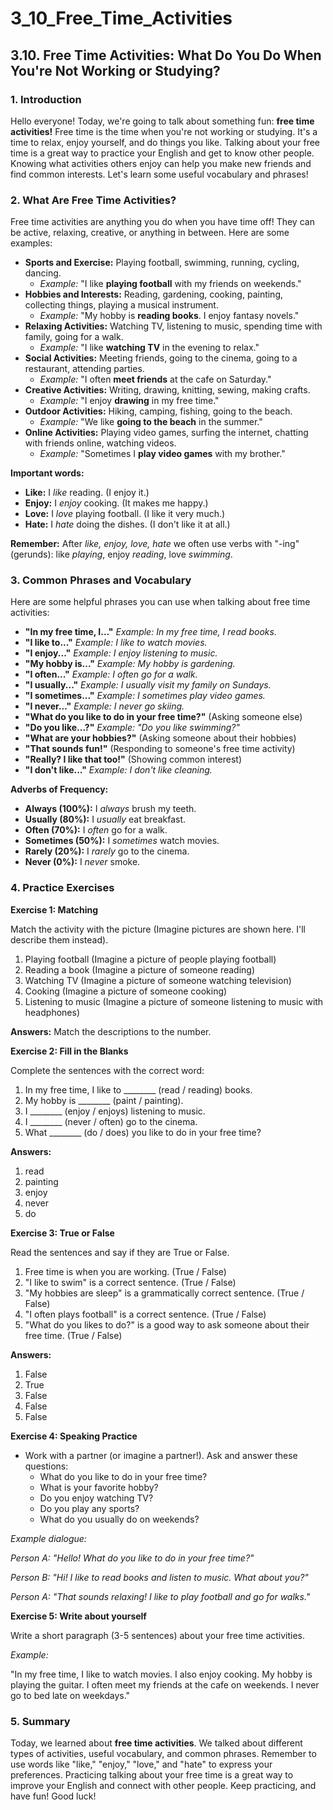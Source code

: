 # 3_10_Free_Time_Activities

## 3.10. Free Time Activities: What Do You Do When You're Not Working or Studying?

### 1. Introduction

Hello everyone! Today, we're going to talk about something fun: **free time activities!** Free time is the time when you're not working or studying. It's a time to relax, enjoy yourself, and do things you like. Talking about your free time is a great way to practice your English and get to know other people. Knowing what activities others enjoy can help you make new friends and find common interests. Let's learn some useful vocabulary and phrases!

### 2. What Are Free Time Activities?

Free time activities are anything you do when you have time off! They can be active, relaxing, creative, or anything in between. Here are some examples:

*   **Sports and Exercise:** Playing football, swimming, running, cycling, dancing.
    *   *Example:* "I like **playing football** with my friends on weekends."
*   **Hobbies and Interests:** Reading, gardening, cooking, painting, collecting things, playing a musical instrument.
    *   *Example:* "My hobby is **reading books**. I enjoy fantasy novels."
*   **Relaxing Activities:** Watching TV, listening to music, spending time with family, going for a walk.
    *   *Example:* "I like **watching TV** in the evening to relax."
*   **Social Activities:** Meeting friends, going to the cinema, going to a restaurant, attending parties.
    *   *Example:* "I often **meet friends** at the cafe on Saturday."
*   **Creative Activities:** Writing, drawing, knitting, sewing, making crafts.
    *   *Example:* "I enjoy **drawing** in my free time."
*   **Outdoor Activities:** Hiking, camping, fishing, going to the beach.
    *   *Example:* "We like **going to the beach** in the summer."
* **Online Activities:** Playing video games, surfing the internet, chatting with friends online, watching videos.
    *   *Example:* "Sometimes I **play video games** with my brother."

**Important words:**

*   **Like:** I *like* reading. (I enjoy it.)
*   **Enjoy:** I *enjoy* cooking. (It makes me happy.)
*   **Love:** I *love* playing football. (I like it very much.)
*   **Hate:** I *hate* doing the dishes. (I don't like it at all.)

**Remember:** After *like, enjoy, love, hate* we often use verbs with "-ing" (gerunds): like *playing*, enjoy *reading*, love *swimming*.

### 3. Common Phrases and Vocabulary

Here are some helpful phrases you can use when talking about free time activities:

*   **"In my free time, I..."** *Example: In my free time, I read books.*
*   **"I like to..."** *Example: I like to watch movies.*
*   **"I enjoy..."** *Example: I enjoy listening to music.*
*   **"My hobby is..."** *Example: My hobby is gardening.*
*   **"I often..."** *Example: I often go for a walk.*
*   **"I usually..."** *Example: I usually visit my family on Sundays.*
*   **"I sometimes..."** *Example: I sometimes play video games.*
*   **"I never..."** *Example: I never go skiing.*
*   **"What do you like to do in your free time?"** (Asking someone else)
*   **"Do you like...?"** *Example: "Do you like swimming?"*
*   **"What are your hobbies?"** (Asking someone about their hobbies)
*   **"That sounds fun!"** (Responding to someone's free time activity)
*   **"Really? I like that too!"** (Showing common interest)
*   **"I don't like..."** *Example: I don't like cleaning.*

**Adverbs of Frequency:**

*   **Always (100%):** I *always* brush my teeth.
*   **Usually (80%):** I *usually* eat breakfast.
*   **Often (70%):** I *often* go for a walk.
*   **Sometimes (50%):** I *sometimes* watch movies.
*   **Rarely (20%):** I *rarely* go to the cinema.
*   **Never (0%):** I *never* smoke.

### 4. Practice Exercises

**Exercise 1: Matching**

Match the activity with the picture (Imagine pictures are shown here. I'll describe them instead).

1.  Playing football (Imagine a picture of people playing football)
2.  Reading a book (Imagine a picture of someone reading)
3.  Watching TV (Imagine a picture of someone watching television)
4.  Cooking (Imagine a picture of someone cooking)
5.  Listening to music (Imagine a picture of someone listening to music with headphones)

**Answers:**  Match the descriptions to the number.

**Exercise 2: Fill in the Blanks**

Complete the sentences with the correct word:

1.  In my free time, I like to ________ (read / reading) books.
2.  My hobby is ________ (paint / painting).
3.  I ________ (enjoy / enjoys) listening to music.
4.  I ________ (never / often) go to the cinema.
5.  What ________ (do / does) you like to do in your free time?

**Answers:**

1.  read
2.  painting
3.  enjoy
4.  never
5.  do

**Exercise 3: True or False**

Read the sentences and say if they are True or False.

1.  Free time is when you are working. (True / False)
2.  "I like to swim" is a correct sentence. (True / False)
3.  "My hobbies are sleep" is a grammatically correct sentence. (True / False)
4.  "I often plays football" is a correct sentence. (True / False)
5.  "What do you likes to do?" is a good way to ask someone about their free time. (True / False)

**Answers:**

1. False
2. True
3. False
4. False
5. False

**Exercise 4:  Speaking Practice**

*   Work with a partner (or imagine a partner!). Ask and answer these questions:
    *   What do you like to do in your free time?
    *   What is your favorite hobby?
    *   Do you enjoy watching TV?
    *   Do you play any sports?
    *   What do you usually do on weekends?

*Example dialogue:*

*Person A: "Hello! What do you like to do in your free time?"*

*Person B: "Hi! I like to read books and listen to music. What about you?"*

*Person A: "That sounds relaxing! I like to play football and go for walks."*

**Exercise 5: Write about yourself**

Write a short paragraph (3-5 sentences) about your free time activities.

*Example:*

"In my free time, I like to watch movies. I also enjoy cooking. My hobby is playing the guitar. I often meet my friends at the cafe on weekends. I never go to bed late on weekdays."

### 5. Summary

Today, we learned about **free time activities**. We talked about different types of activities, useful vocabulary, and common phrases.  Remember to use words like "like," "enjoy," "love," and "hate" to express your preferences. Practicing talking about your free time is a great way to improve your English and connect with other people. Keep practicing, and have fun!  Good luck!
